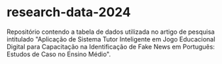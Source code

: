 # research-data-2024
Repositório contendo a tabela de dados utilizada no artigo de pesquisa intitulado "Aplicação de Sistema Tutor Inteligente em Jogo Educacional Digital para Capacitação na Identificação de Fake News em Português: Estudos de Caso no Ensino Médio". 
